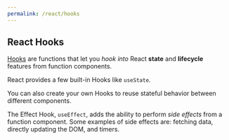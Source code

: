 ```yaml
---
permalink: /react/hooks
---
```


## React Hooks

[Hooks](https://reactjs.org/docs/hooks-intro.html) are functions that let you *hook into* 
React **state** and **lifecycle** features from function components.

React provides a few built-in Hooks like `useState`. 

You can also create your own Hooks to reuse stateful behavior between different components.

The Effect Hook, `useEffect`, adds the ability to perform *side effects* from a function component. 
Some examples of side effects are: fetching data, directly updating the DOM, and timers.


